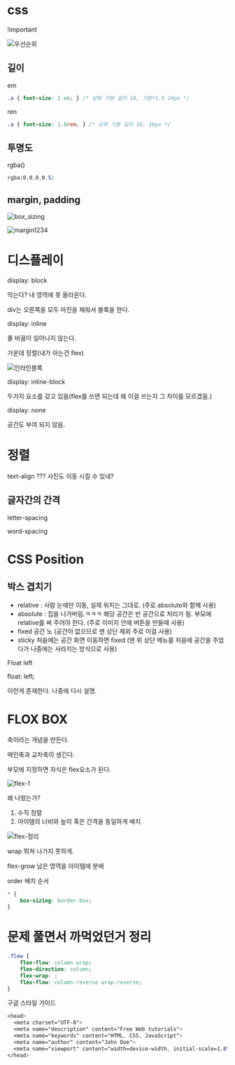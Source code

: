 # css

!important

![우선순위](css.assets/우선순위-16618427444938.JPG)

## 길이

em

```css
.a { font-size: 1 em; } /* 상위 기본 길이 16, 기본*1.5 24px */
```

ren

```css
.a { font-size: 1.0rem; } /* 상위 기본 길이 16, 16px */
```

## 투명도

rgba()

```css
rgba(0,0,0,0.5)
```

## margin, padding

![box_sizing](css.assets/box_sizing-16618427180082.JPG)



![margin1234](css.assets/margin1234-16618427353015.JPG)



# 디스플레이

display: block

막는다? 내 영역에 못 올라온다. 

div는 오른쪽을 모두 마진을 채워서 블록을 한다.



display: inline

줄 바꿈이 일어나지 않는다. 

가운데 정렬(내가 아는건 flex)

![인라인블록](css.assets/인라인블록-166184275432011.JPG)

display: inline-block

두가지 요소를 갖고 있음(flex를 쓰면 되는데 왜 이걸 쓰는지 그 차이를 모르겠음.)



display: none

공간도 부여 되지 않음.

# 정렬

text-align ??? 사진도 이동 시킬 수 있네?



## 글자간의 간격

letter-spacing

word-spacing









# CSS Position

## 박스 겹치기

- relative : 사람 눈에만 이동, 실제 위치는 그대로. (주로 absolute와 함께 사용)
- absolute : 집을 나가버림.ㅋㅋㅋ 해당 공간은 빈 공간으로 처리가 됨. 부모에 relative를 써 주어야 한다. (주로 이미지 안에 버튼을 만들때 사용)
- fixed 공간 노 (공간이 없으므로 맨 상단 제외 주로 이걸 사용)
- sticky 처음에는 공간 화면 이동하면 fixed (맨 위 상단 메뉴를 처음에 공간을 주었다가 나중에는 사라지는 방식으로 사용)



Float left

float: left;

이런게 존재한다. 나중에 다시 설명. 

# FLOX BOX

축이라는 개념을 만든다. 

메인축과 교차축이 생긴다. 

부모에 지정하면 자식은 flex요소가 된다. 

![flex-1](css.assets/flex-1.JPG)



왜 나왔는가?

1. 수직 정렬 
2. 아이템의 너비와 높이 혹은 간격을 동일하게 배치

![flex-정리](css.assets/flex-정리.JPG)

wrap 뛰쳐 나가지 못하게. 



flex-grow 남은 영역을 아이템에 분배

order 배치 순서





```css
* {
    box-sizing: border-box;
}
```



# 문제 풀면서 까먹었던거 정리 

```css
.flew {  
    flex-flow: column wrap;  
    flex-direction: column;
	flex-wrap: ;
    flex-flow: column-reverse wrap-reverse;
}
```



구글 스타일 가이드	

```css
<head>
  <meta charset="UTF-8">
  <meta name="description" content="Free Web tutorials">
  <meta name="keywords" content="HTML, CSS, JavaScript">
  <meta name="author" content="John Doe">
  <meta name="viewport" content="width=device-width, initial-scale=1.0">
</head>
```


